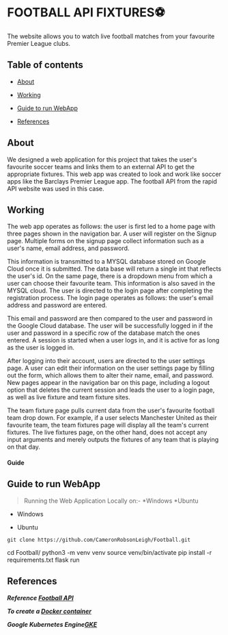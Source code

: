 # FOOTBALL API FIXTURES⚽
The website allows you to watch live football matches from your favourite Premier League clubs.

## Table of contents

* [About](#About "Goto About")

* [Working](#Working )

* [Guide to run WebApp](#Guide)

* [References](#References)


 

      
  

## About 
  
 We designed a web application for this project that takes the user's favourite soccer teams and links them to an external API to get the appropriate fixtures. This web app was created to look and work like soccer apps like the Barclays Premier League app. The football API from the rapid API website was used in this case.


## Working
 
The web app operates as follows: the user is first led to a home page with three pages shown in the navigation bar. A user will register on the Signup page. Multiple forms on the signup page collect information such as a user's name, email address, and password.

This information is transmitted to a MYSQL database stored on Google Cloud once it is submitted. The data base will return a single int that reflects the user's id. On the same page, there is a dropdown menu from which a user can choose their favourite team.
This information is also saved in the MYSQL cloud. The user is directed to the login page after completing the registration process. The login page operates as follows: the user's email address and password are entered.

This email and password are then compared to the user and password in the Google Cloud database. The user will be successfully logged in if the user and password in a specific row of the database match the ones entered. A session is started when a user logs in, and it is active for as long as the user is logged in.

After logging into their account, users are directed to the user settings page. A user can edit their information on the user settings page by filling out the form, which allows them to alter their name, email, and password. New pages appear in the navigation bar on this page, including a logout option that deletes the current session and leads the user to a login page, as well as live fixture and team fixture sites.


The team fixture page pulls current data from the user's favourite football team drop down. For example, if a user selects Manchester United as their favourite team, the team fixtures page will display all the team's current fixtures. The live fixtures page, on the other hand, does not accept any input arguments and merely outputs the fixtures of any team that is playing on that day.  

#### Guide
## Guide to run WebApp
> Running the Web Application Locally on:-
> *Windows
> *Ubuntu

- Windows


* Ubuntu
```
git clone https://github.com/CameronRobsonLeigh/Football.git

```

cd Football/
python3 -m venv venv
source venv/bin/activate
pip install -r requirements.txt
flask run





## References 

***Reference [Football API](https://www.api-football.com/)***

***To create a [Docker container](https://docs.github.com/en/github-ae@latest/actions/creating-actions/creating-a-docker-container-action#creating-a-dockerfile)***

***Google Kubernetes Engine[GKE](https://cloud.google.com/kubernetes-engine/docs/tutorials/hello-app)***


